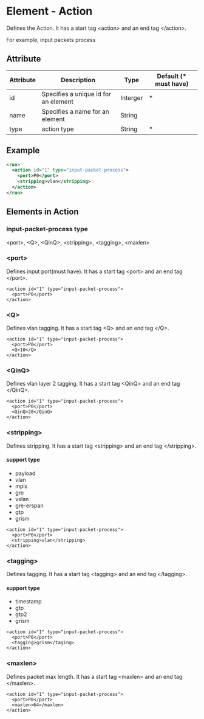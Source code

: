 # Element - Action
Defines the Action.
It has a start tag &lt;action&gt; and an end tag &lt;/action&gt;.

 For example, input packets process

## Attribute
| Attribute | Description | Type | Default (* must have) |
|---|---|---|---|
| id | Specifies a unique id for an element | Interger | * |
| name | Specifies a name for an element | String | |
| type | action type | String | * |

## Example
```xml
<run>
  <action id="1" type="input-packet-process">
    <port>P0</port>
    <stripping>vlan</stripping>
  </action>
</run>
```

## Elements in Action
### input-packet-process type
&lt;port&gt;, &lt;Q&gt;, &lt;QinQ&gt;, &lt;stripping&gt;, &lt;tagging&gt;, &lt;maxlen&gt;

### &lt;port&gt;
Defines input port(must have). 
It has a start tag &lt;port&gt; and an end tag &lt;/port&gt;.

```
<action id="1" type="input-packet-process">
  <port>P0</port>
</action>
```

### &lt;Q&gt;
Defines vlan tagging. 
It has a start tag &lt;Q&gt; and an end tag &lt;/Q&gt;.

```
<action id="1" type="input-packet-process">
  <port>P0</port>
  <Q>10</Q>
</action>
```

### &lt;QinQ&gt;
Defines vlan layer 2 tagging. 
It has a start tag &lt;QinQ&gt; and an end tag &lt;/QinQ&gt;.
```
<action id="1" type="input-packet-process">
  <port>P0</port>
  <QinQ>20</QinQ>
</action>
```

### &lt;stripping&gt;
Defines stripping. 
It has a start tag &lt;stripping&gt; and an end tag &lt;/stripping&gt;.

#### support type
- payload 
- vlan
- mpls
- gre
- vxlan
- gre-erspan
- gtp
- grism

```
<action id="1" type="input-packet-process">
  <port>P0</port>
  <stripping>vlan</stripping>
</action>
```

### &lt;tagging&gt;
Defines tagging. 
It has a start tag &lt;tagging&gt; and an end tag &lt;/tagging&gt;.

#### support type
- timestamp 
- gtp
- gtp2
- grism

```
<action id="1" type="input-packet-process">
  <port>P0</port>
  <tagging>grism</taging>
</action>
```

### &lt;maxlen&gt;
Defines packet max length. 
It has a start tag &lt;maxlen&gt; and an end tag &lt;/maxlen&gt;.
```
<action id="1" type="input-packet-process">
  <port>P0</port>
  <maxlen>64</maxlen>
</action>
```

